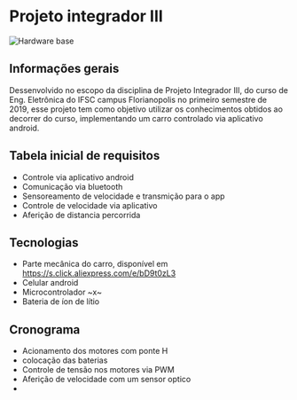 # Projeto integrador III

![Hardware base](https://www.dhresource.com/0x0s/f2-albu-g7-M01-06-F9-rBVaSls0mXOACrsVAAHXBK3wNPo734.jpg/rob-um-conjunto-diy-inteligente-eletr-nica.jpg)

## Informações gerais
Dessenvolvido no escopo da disciplina de Projeto Integrador III, do curso de Eng. Eletrônica do IFSC campus Florianopolis no primeiro semestre de 2019, esse projeto tem como objetivo utilizar os conhecimentos obtidos ao decorrer do curso, implementando um carro controlado via aplicativo android.

## Tabela inicial de requisitos
* Controle via aplicativo android
* Comunicação via bluetooth
* Sensoreamento de velocidade e transmição para o app 
* Controle de velocidade via aplicativo 
* Aferição de distancia percorrida 

## Tecnologias
* Parte mecânica do carro, disponível em https://s.click.aliexpress.com/e/bD9t0zL3
* Celular android
* Microcontrolador ~x~
* Bateria de íon de lítio
	
## Cronograma
* Acionamento dos motores com ponte H
* colocação das baterias
* Controle de tensão nos motores via PWM
* Aferição de velocidade com um sensor optico
* 

